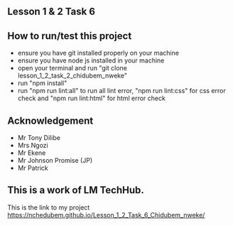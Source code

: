 ## Lesson 1 & 2 Task 6
## How to run/test this project
* ensure you have git installed properly on your machine
* ensure you have node js installed in your machine
* open your terminal and run "git clone lesson_1_2_task_2_chidubem_nweke"
* run "npm install"
* run "npm run lint:all" to run all lint error, "npm run lint:css" for css error check and "npm run lint:html" for html error check
## Acknowledgement
* Mr Tony Dilibe
* Mrs Ngozi
* Mr Ekene
* Mr Johnson Promise (JP)
* Mr Patrick
## This is a work of LM TechHub.

This is the link to my project
 https://nchedubem.github.io/Lesson_1_2_Task_6_Chidubem_nweke/